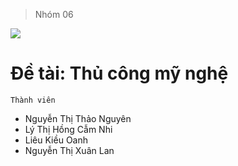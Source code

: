 > Nhóm 06 

![](https://thoibaonganhang.vn/stores/news_dataimages/thanhlm/122017/29/08/646191bd132ab9a6386e2781b15f8053_lang-nghe-thu-cong-kim-son.jpg)

#  Đề tài: Thủ công mỹ nghệ



` Thành viên `
* Nguyễn Thị Thảo Nguyên
* Lý Thị Hồng Cẫm Nhi
* Liêu Kiều Oanh
* Nguyễn Thị Xuân Lan

